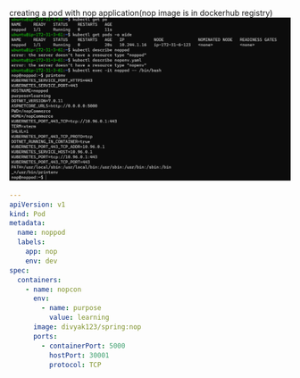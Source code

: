 creating a pod with nop application(nop image is in dockerhub registry)
![preview](nopenv.png)
```yaml 
---
apiVersion: v1
kind: Pod
metadata:
  name: noppod
  labels:
    app: nop
    env: dev
spec:
  containers:
    - name: nopcon
      env:
        - name: purpose
          value: learning
      image: divyak123/spring:nop
      ports:
        - containerPort: 5000
          hostPort: 30001
          protocol: TCP

```